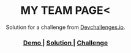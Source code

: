 <!-- Please update value in the {}  -->

<h1 align="center">MY TEAM PAGE<</h1>

<div align="center">
   Solution for a challenge from  <a href="http://devchallenges.io" target="_blank">Devchallenges.io</a>.
</div>

<div align="center">
  <h3>
    <a href="https://vigorous-kowalevski-c0aaa6.netlify.app/">
      Demo
    </a>
    <span> | </span>
    <a href="https://github.com/Lbringer/Dev_Challenges/tree/master/ResponsiveWeb/MyTeamPage">
      Solution
    </a>
    <span> | </span>
    <a href="https://devchallenges.io/challenges/hhmesazsqgKXrTkYkt0U">
      Challenge
    </a>
  </h3>
</div>


